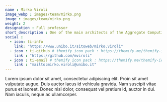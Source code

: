 ```yaml
---
name : Mirko Viroli
image_webp : images/team/mirko.png
image : images/team/mirko.png
weight: 2
designation : Full professor
short_description : One of the main architects of the Aggregate Computing paradigm, his main focus is around programming models and languages
social :
  - icon: ti-info
    link: "https://www.unibo.it/sitoweb/mirko.viroli"
  - icon : ti-github # themify icon pack : https://themify.me/themify-icons
    link : "https://github.com/mviroli"
  - icon : ti-email # themify icon pack : https://themify.me/themify-icons
    link : "mailto:mirko.viroli@unibo.it"
---
```


Lorem ipsum dolor sit amet, consectetur adipiscing elit. Proin sit amet vulputate augue. Duis auctor lacus id vehicula gravida. Nam suscipit vitae purus et laoreet.
Donec nisi dolor, consequat vel pretium id, auctor in dui. Nam iaculis, neque ac ullamcorper.